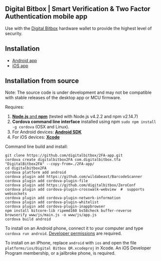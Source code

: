 ## Digital Bitbox | Smart Verification & Two Factor Authentication mobile app


Use with the [Digital Bitbox](https://digitalbitbox.com) hardware wallet to provide the highest level of security.


## Installation

- [Android app](https://play.google.com/store/apps/details?id=com.digitalbitbox.tfa)
- [iOS app](https://itunes.apple.com/us/app/digital-bitbox-2fa/id1079896740)

## Installation from source

Note: The source code is under development and may not be compatible with stable releases of the desktop app or MCU firmware.

Requires:
  1. [**Node.js** and **npm**](https://nodejs.org/) (tested with Node.js v4.2.2 and npm v2.14.7)
  2. **Cordova command line interface** installed using npm `sudo npm install -g cordova` (OSX and Linux).
  3. For Android devices: [**Android SDK**](https://developer.android.com/sdk/)
  4. For iOS devices: [**Xcode**](https://developer.apple.com/xcode/)

Command line build and install:

```
git clone https://github.com/digitalbitbox/2FA-app.git 
cordova create digitalbitbox2FA com.digitalbitbox.tfa "DigitalBitbox2FA" --copy-from=./2FA-app/
cd digitalbitbox2FA
cordova platform add android 
cordova plugin add https://github.com/wildabeast/BarcodeScanner
cordova plugin add cordova-plugin-file
cordova plugin add https://github.com/digitalbitbox/ZeroConf
cordova plugin add cordova-plugin-crosswalk-webview  #  supports websockets
cordova plugin add cordova-plugin-network-information
cordova plugin add cordova-plugin-whitelist
cordova plugin add cordova-plugin-inappbrowser
npm install bitcore-lib ripemd160 bs58check buffer-reverse
browserify www/js/main.js -o www/js/app.js
cordova build android
```

To install on an Android phone, connect it to your computer and type  `cordova run android`. [Developer permissions](https://developer.android.com/tools/device.html) are required. 

To install on an iPhone, replace `android` with `ios` and open the file `platforms/ios/Digital Bitbox QR.xcodeproj` in Xcode. An iOS Developer Program membership, or a jailbroke phone, is required.




